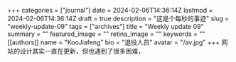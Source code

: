 +++
categories = ["journal"]
date = 2024-02-06T14:36:14Z
lastmod = 2024-02-06T14:36:14Z
draft = true
description = "这是个每秒的事迹"
slug = "weekly-update-09"
tags = ["archives"]
title = "Weekly update 09"
summary = ""
featured_image = ""
retina_image =  ""
keywords = ""
[[authors]]
name = "KooJiafeng"
bio = "退役人员"
avatar = "/av.jpg"
+++
网站的设计其实一直在更新，但也遇到了很多困难，